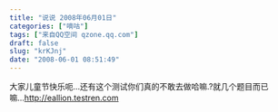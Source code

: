 ```yaml
---
title: "说说 2008年06月01日"
categories: ["嘀咕"]
tags: ["来自QQ空间 qzone.qq.com"]
draft: false
slug: "krKJnj"
date: "2008-06-01 08:51:49"
---
```


大家儿童节快乐呃...还有这个测试你们真的不敢去做哈嘛.?就几个题目而已嘛...http://eallion.testren.com
